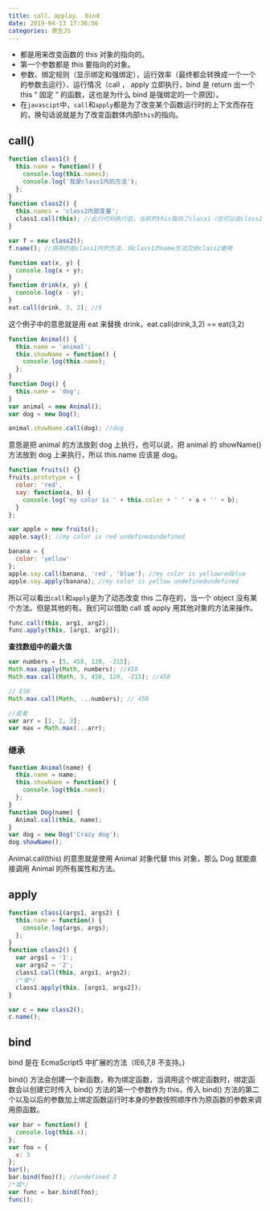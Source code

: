 ```yaml
---
title: call、applay、 bind
date: 2019-04-13 17:36:56
categories: 原生JS
---
```


- 都是用来改变函数的 this 对象的指向的。
- 第一个参数都是 this 要指向的对象。
- 参数、绑定规则（显示绑定和强绑定），运行效率（最终都会转换成一个一个的参数去运行）、运行情况（call ， apply 立即执行，bind 是 return 出一个 this “ 固定 ” 的函数，这也是为什么 bind 是强绑定的一个原因）。
- 在`javascipt`中，`call`和`apply`都是为了改变某个函数运行时的上下文而存在的，换句话说就是为了改变函数体内部`this`的指向。
  <!--more-->

## call()

```javascript
function class1() {
  this.name = function() {
    console.log(this.names);
    console.log('我是class1内的方法');
  };
}
function class2() {
  this.names = 'class2内部变量';
  class1.call(this); //此行代码执行后，当前的this指向了class1（也可以说class2继承了class1）
}

var f = new class2();
f.name(); //调用的是class1内的方法，将class1的name方法交给class2使用
```

```javascript
function eat(x, y) {
  console.log(x + y);
}
function drink(x, y) {
  console.log(x - y);
}
eat.call(drink, 3, 2); //5
```

这个例子中的意思就是用 eat 来替换 drink，eat.call(drink,3,2) == eat(3,2)

```javascript
function Animal() {
  this.name = 'animal';
  this.showName = function() {
    console.log(this.name);
  };
}
function Dog() {
  this.name = 'dog';
}
var animal = new Animal();
var dog = new Dog();

animal.showName.call(dog); //dog
```

意思是把 animal 的方法放到 dog 上执行，也可以说，把 animal 的 showName() 方法放到 dog 上来执行，所以 this.name 应该是 dog。

```javascript
function fruits() {}
fruits.prototype = {
  color: 'red',
  say: function(a, b) {
    console.log('my color is ' + this.color + ' ' + a + '' + b);
  }
};

var apple = new fruits();
apple.say(); //my color is red undefinedundefined

banana = {
  color: 'yellow'
};
apple.say.call(banana, 'red', 'blue'); //my color is yellowredblue
apple.say.apply(banana); //my color is yellow undefinedundefined
```

所以可以看出`call`和`apply`是为了动态改变 this 二存在的，当一个 object 没有某个方法。但是其他的有。我们可以借助 call 或 apply 用其他对象的方法来操作。

```javascript
func.call(this, arg1, arg2);
func.apply(this, [arg1, arg2]);
```

**查找数组中的最大值**

```javascript
var numbers = [5, 458, 120, -215];
Math.max.apply(Math, numbers); //458
Math.max.call(Math, 5, 458, 120, -215); //458

// ES6
Math.max.call(Math, ...numbers); // 458

//或者
var arr = [1, 2, 3];
var max = Math.max(...arr);
```

### 继承

```javascript
function Animal(name) {
  this.name = name;
  this.showName = function() {
    console.log(this.name);
  };
}
function Dog(name) {
  Animal.call(this, name);
}
var dog = new Dog('Crazy dog');
dog.showName();
```

Animal.call(this) 的意思就是使用 Animal 对象代替 this 对象，那么 Dog 就能直接调用 Animal 的所有属性和方法。

## apply

```javascript
function class1(args1, args2) {
  this.name = function() {
    console.log(args, args);
  };
}
function class2() {
  var args1 = '1';
  var args2 = '2';
  class1.call(this, args1, args2);
  /*或*/
  class1.apply(this, [args1, args2]);
}

var c = new class2();
c.name();
```

## bind

bind 是在 EcmaScript5 中扩展的方法（IE6,7,8 不支持。)

bind() 方法会创建一个新函数，称为绑定函数，当调用这个绑定函数时，绑定函数会以创建它时传入 bind() 方法的第一个参数作为 this，传入 bind() 方法的第二个以及以后的参数加上绑定函数运行时本身的参数按照顺序作为原函数的参数来调用原函数。

```javascript
var bar = function() {
  console.log(this.x);
};
var foo = {
  x: 3
};
bar();
bar.bind(foo)(); //undefined 3
/*或*/
var func = bar.bind(foo);
func();
```
